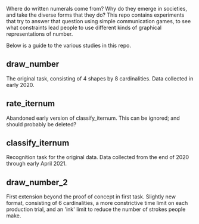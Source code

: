 Where do written numerals come from? Why do they emerge in societies, and take the diverse forms that they do? This repo contains experiments that try to answer that question using simple communication games, to see what constraints lead people to use different kinds of graphical representations of number.


Below is a guide to the various studies in this repo.

## draw_number
The original task, consisting of 4 shapes by 8 cardinalities.
Data collected in early 2020.

## rate_iternum
Abandoned early version of classify_iternum. This can be ignored; and should probably be deleted?

## classify_iternum
Recognition task for the original data.
Data collected from the end of 2020 through early April 2021.

## draw_number_2
First extension beyond the proof of concept in first task.
Slightly new format, consisting of 6 cardinalities, a more constrictive time limit on each production trial, and an 'ink' limit to reduce the number of strokes people make.
